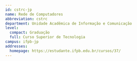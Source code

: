 ```yaml
---
id: cstrc-jp
name: Rede de Computadores
abbreviation: cstrc
department: Unidade Acadêmica de Informação e Comunicação
level:
  compact: Graduação
  full: Curso Superior de Tecnologia
campus: ifpb-jp
addresses:
  homepage: https://estudante.ifpb.edu.br/cursos/37/
---
```

